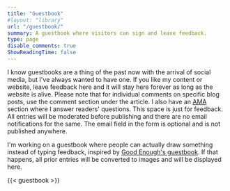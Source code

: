 ```yaml
---
title: "Guestbook"
#layout: "library"
url: "/guestbook/"
summary: A guestbook where visitors can sign and leave feedback.
type: page
disable_comments: true
ShowReadingTime: false
---
```


I know guestbooks are a thing of the past now with the arrival of social media, but I've always wanted to have one. If you like my content or website, leave feedback here and it will stay here forever as long as the website is alive. Please note that for individual comments on specific blog posts, use the comment section under the article. I also have an [AMA](/ama) section where I answer readers' questions. This space is just for feedback. All entries will be moderated before publishing and there are no email notifications for the same. The email field in the form is optional and is not published anywhere.

I'm working on a guestbook where people can actually draw something instead of typing feedback, inspired by [Good Enough's guestbook](https://guestbook.goodenough.us/). If that happens, all prior entries will be converted to images and will be displayed here.

{{< guestbook >}}


